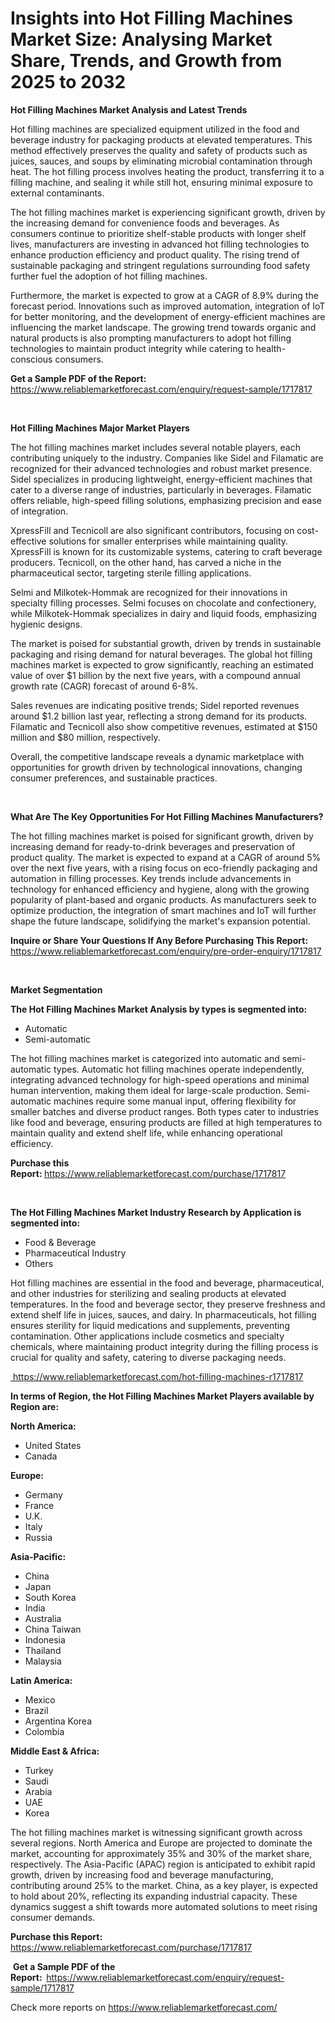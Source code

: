 <p><h1>Insights into Hot Filling Machines Market Size: Analysing Market Share, Trends, and Growth from 2025 to 2032</h1></p><p><strong>Hot Filling Machines Market Analysis and Latest Trends</strong></p>
<p><p>Hot filling machines are specialized equipment utilized in the food and beverage industry for packaging products at elevated temperatures. This method effectively preserves the quality and safety of products such as juices, sauces, and soups by eliminating microbial contamination through heat. The hot filling process involves heating the product, transferring it to a filling machine, and sealing it while still hot, ensuring minimal exposure to external contaminants.</p><p>The hot filling machines market is experiencing significant growth, driven by the increasing demand for convenience foods and beverages. As consumers continue to prioritize shelf-stable products with longer shelf lives, manufacturers are investing in advanced hot filling technologies to enhance production efficiency and product quality. The rising trend of sustainable packaging and stringent regulations surrounding food safety further fuel the adoption of hot filling machines.</p><p>Furthermore, the market is expected to grow at a CAGR of 8.9% during the forecast period. Innovations such as improved automation, integration of IoT for better monitoring, and the development of energy-efficient machines are influencing the market landscape. The growing trend towards organic and natural products is also prompting manufacturers to adopt hot filling technologies to maintain product integrity while catering to health-conscious consumers.</p></p>
<p><strong>Get a Sample PDF of the Report:&nbsp;</strong> <a href="https://www.reliablemarketforecast.com/enquiry/request-sample/1717817?utm_campaign=2603&utm_medium=2&utm_source=Github&utm_content=ia&utm_term=10042025&utm_id=hot-filling-machines">https://www.reliablemarketforecast.com/enquiry/request-sample/1717817</a></p>
<p>&nbsp;</p>
<p><strong>Hot Filling Machines Major Market Players</strong></p>
<p><p>The hot filling machines market includes several notable players, each contributing uniquely to the industry. Companies like Sidel and Filamatic are recognized for their advanced technologies and robust market presence. Sidel specializes in producing lightweight, energy-efficient machines that cater to a diverse range of industries, particularly in beverages. Filamatic offers reliable, high-speed filling solutions, emphasizing precision and ease of integration.</p><p>XpressFill and Tecnicoll are also significant contributors, focusing on cost-effective solutions for smaller enterprises while maintaining quality. XpressFill is known for its customizable systems, catering to craft beverage producers. Tecnicoll, on the other hand, has carved a niche in the pharmaceutical sector, targeting sterile filling applications.</p><p>Selmi and Milkotek-Hommak are recognized for their innovations in specialty filling processes. Selmi focuses on chocolate and confectionery, while Milkotek-Hommak specializes in dairy and liquid foods, emphasizing hygienic designs.</p><p>The market is poised for substantial growth, driven by trends in sustainable packaging and rising demand for natural beverages. The global hot filling machines market is expected to grow significantly, reaching an estimated value of over $1 billion by the next five years, with a compound annual growth rate (CAGR) forecast of around 6-8%.</p><p>Sales revenues are indicating positive trends; Sidel reported revenues around $1.2 billion last year, reflecting a strong demand for its products. Filamatic and Tecnicoll also show competitive revenues, estimated at $150 million and $80 million, respectively.</p><p>Overall, the competitive landscape reveals a dynamic marketplace with opportunities for growth driven by technological innovations, changing consumer preferences, and sustainable practices.</p></p>
<p>&nbsp;</p>
<p><strong>What Are The Key Opportunities For Hot Filling Machines Manufacturers?</strong></p>
<p><p>The hot filling machines market is poised for significant growth, driven by increasing demand for ready-to-drink beverages and preservation of product quality. The market is expected to expand at a CAGR of around 5% over the next five years, with a rising focus on eco-friendly packaging and automation in filling processes. Key trends include advancements in technology for enhanced efficiency and hygiene, along with the growing popularity of plant-based and organic products. As manufacturers seek to optimize production, the integration of smart machines and IoT will further shape the future landscape, solidifying the market's expansion potential.</p></p>
<p><strong>Inquire or Share Your Questions If Any Before Purchasing This Report:</strong> <a href="https://www.reliablemarketforecast.com/enquiry/pre-order-enquiry/1717817?utm_campaign=2603&utm_medium=2&utm_source=Github&utm_content=ia&utm_term=10042025&utm_id=hot-filling-machines">https://www.reliablemarketforecast.com/enquiry/pre-order-enquiry/1717817</a></p>
<p>&nbsp;</p>
<p><strong>Market Segmentation</strong></p>
<p><strong>The Hot Filling Machines Market Analysis by types is segmented into:</strong></p>
<p><ul><li>Automatic</li><li>Semi-automatic</li></ul></p>
<p><p>The hot filling machines market is categorized into automatic and semi-automatic types. Automatic hot filling machines operate independently, integrating advanced technology for high-speed operations and minimal human intervention, making them ideal for large-scale production. Semi-automatic machines require some manual input, offering flexibility for smaller batches and diverse product ranges. Both types cater to industries like food and beverage, ensuring products are filled at high temperatures to maintain quality and extend shelf life, while enhancing operational efficiency.</p></p>
<p><strong>Purchase this Report:&nbsp;</strong><a href="https://www.reliablemarketforecast.com/purchase/1717817?utm_campaign=2603&utm_medium=2&utm_source=Github&utm_content=ia&utm_term=10042025&utm_id=hot-filling-machines">https://www.reliablemarketforecast.com/purchase/1717817</a></p>
<p>&nbsp;</p>
<p><strong>The Hot Filling Machines Market Industry Research by Application is segmented into:</strong></p>
<p><ul><li>Food & Beverage</li><li>Pharmaceutical Industry</li><li>Others</li></ul></p>
<p><p>Hot filling machines are essential in the food and beverage, pharmaceutical, and other industries for sterilizing and sealing products at elevated temperatures. In the food and beverage sector, they preserve freshness and extend shelf life in juices, sauces, and dairy. In pharmaceuticals, hot filling ensures sterility for liquid medications and supplements, preventing contamination. Other applications include cosmetics and specialty chemicals, where maintaining product integrity during the filling process is crucial for quality and safety, catering to diverse packaging needs.</p></p>
<p><a href="https://www.reliablemarketforecast.com/hot-filling-machines-r1717817?utm_campaign=2603&utm_medium=2&utm_source=Github&utm_content=ia&utm_term=10042025&utm_id=hot-filling-machines">&nbsp;https://www.reliablemarketforecast.com/hot-filling-machines-r1717817</a></p>
<p><strong>In terms of Region, the Hot Filling Machines Market Players available by Region are:</strong></p>
<p>
    <p> <strong> North America: </strong>
        <ul>
            <li>United States</li>
            <li>Canada</li>
        </ul>
        </p> 
    <p> <strong> Europe: </strong>
        <ul>
            <li>Germany</li>
            <li>France</li>
            <li>U.K.</li>
            <li>Italy</li>
            <li>Russia</li>
        </ul>
        </p> 
    <p> <strong> Asia-Pacific: </strong>
        <ul>
            <li>China</li>
            <li>Japan</li>
            <li>South Korea</li>
            <li>India</li>
            <li>Australia</li>
            <li>China Taiwan</li>
            <li>Indonesia</li>
            <li>Thailand</li>
            <li>Malaysia</li>
        </ul>
        </p> 
    <p> <strong> Latin America: </strong>
        <ul>
            <li>Mexico</li>
            <li>Brazil</li>
            <li>Argentina Korea</li>
            <li>Colombia</li>
        </ul>
        </p> 
    <p> <strong> Middle East & Africa: </strong>
        <ul>
            <li>Turkey</li>
            <li>Saudi</li>
            <li>Arabia</li>
            <li>UAE</li>
            <li>Korea</li>
        </ul>
    </p>
    </p>
<p><p>The hot filling machines market is witnessing significant growth across several regions. North America and Europe are projected to dominate the market, accounting for approximately 35% and 30% of the market share, respectively. The Asia-Pacific (APAC) region is anticipated to exhibit rapid growth, driven by increasing food and beverage manufacturing, contributing around 25% to the market. China, as a key player, is expected to hold about 20%, reflecting its expanding industrial capacity. These dynamics suggest a shift towards more automated solutions to meet rising consumer demands.</p></p>
<p><strong>Purchase this Report: </strong><a href="https://www.reliablemarketforecast.com/purchase/1717817?utm_campaign=2603&utm_medium=2&utm_source=Github&utm_content=ia&utm_term=10042025&utm_id=hot-filling-machines">https://www.reliablemarketforecast.com/purchase/1717817</a></p>
<p>&nbsp;<strong>Get a Sample PDF of the Report:&nbsp;&nbsp;</strong><a href="https://www.reliablemarketforecast.com/enquiry/request-sample/1717817?utm_campaign=2603&utm_medium=2&utm_source=Github&utm_content=ia&utm_term=10042025&utm_id=hot-filling-machines">https://www.reliablemarketforecast.com/enquiry/request-sample/1717817</a></p>
<p><strong></strong></p>
<p>Check more reports on <a href="https://www.reliablemarketforecast.com/?utm_campaign=2603&utm_medium=2&utm_source=Github&utm_content=ia&utm_term=10042025&utm_id=hot-filling-machines">https://www.reliablemarketforecast.com/</a></p>